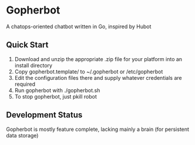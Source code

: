 # Gopherbot
A chatops-oriented chatbot written in Go, inspired by Hubot

## Quick Start
1. Download and unzip the appropriate .zip file for your platform into an install directory
2. Copy gopherbot.template/ to ~/.gopherbot or /etc/gopherbot
3. Edit the configuration files there and supply whatever credentials are required
4. Run gopherbot with ./gopherbot.sh
5. To stop gopherbot, just pkill robot

## Development Status
Gopherbot is mostly feature complete, lacking mainly a brain (for persistent data storage)

